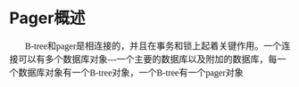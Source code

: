 # Pager概述
<font face="微软雅黑" size="3px">

&nbsp;&nbsp;&nbsp;&nbsp;&nbsp;&nbsp;&nbsp;B-tree和pager是相连接的，并且在事务和锁上起着关键作用。一个连接可以有多个数据库对象---一个主要的数据库以及附加的数据库，每一个数据库对象有一个B-tree对象，一个B-tree有一个pager对象
